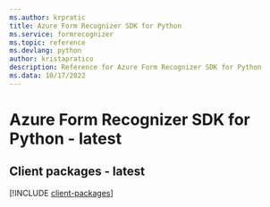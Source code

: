 ```yaml
---
ms.author: krpratic
title: Azure Form Recognizer SDK for Python
ms.service: formrecognizer
ms.topic: reference
ms.devlang: python
author: kristapratico
description: Reference for Azure Form Recognizer SDK for Python
ms.data: 10/17/2022
---
```

# Azure Form Recognizer SDK for Python - latest

## Client packages - latest
[!INCLUDE [client-packages](form-recognizer-client-index.md)]